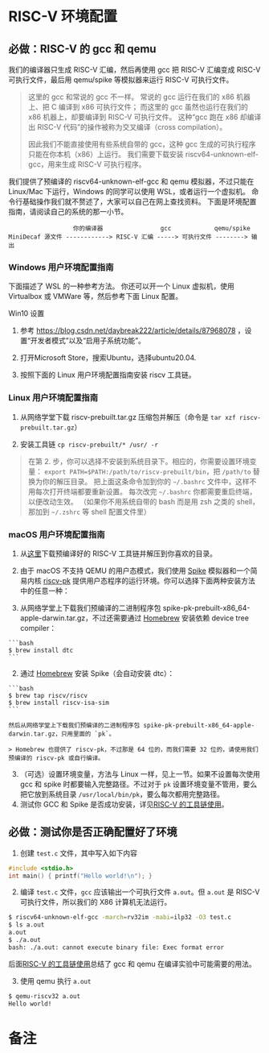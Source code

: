# RISC-V 环境配置

## 必做：RISC-V 的 gcc 和 qemu

我们的编译器只生成 RISC-V 汇编，然后再使用 gcc 把 RISC-V 汇编变成 RISC-V 可执行文件，最后用 qemu/spike 等模拟器来运行 RISC-V 可执行文件。
> 这里的 gcc 和常说的 gcc 不一样。
> 常说的 gcc 运行在我们的 x86 机器上、把 C 编译到 x86 可执行文件；
> 而这里的 gcc 虽然也运行在我们的 x86 机器上，却要编译到 RISC-V 可执行文件。
> 这种“gcc 跑在 x86 却编译出 RISC-V 代码”的操作被称为交叉编译（cross compilation）。
>
> 因此我们不能直接使用有些系统自带的 gcc，这种 gcc 生成的可执行程序只能在你本机（x86）上运行。
> 我们需要下载安装 riscv64-unknown-elf-gcc，用来生成 RISC-V 可执行程序。

我们提供了预编译的 riscv64-unknown-elf-gcc 和 qemu 模拟器，不过只能在 Linux/Mac 下运行，Windows 的同学可以使用 WSL，或者运行一个虚拟机。
命令行基础操作我们就不赘述了，大家可以自己在网上查找资料。
下面是环境配置指南，请阅读自己的系统的那一小节。

```
                  你的编译器                gcc            qemu/spike
MiniDecaf 源文件 ------------> RISC-V 汇编 -----> 可执行文件 --------> 输出
```

### Windows 用户环境配置指南
下面描述了 WSL 的一种参考方法。
你还可以开一个 Linux 虚拟机，使用 Virtualbox 或 VMWare 等，然后参考下面 Linux 配置。

Win10 设置
1. 参考 https://blog.csdn.net/daybreak222/article/details/87968078 ，设置“开发者模式”以及“启用子系统功能”。

2. 打开Microsoft Store，搜索Ubuntu，选择ubuntu20.04.

3. 按照下面的 Linux 用户环境配置指南安装 riscv 工具链。

### Linux 用户环境配置指南

1. 从网络学堂下载 riscv-prebuilt.tar.gz 压缩包并解压（命令是 `tar xzf riscv-prebuilt.tar.gz`）

2. 安装工具链 `cp riscv-prebuilt/* /usr/ -r`

> 在第 2. 步，你可以选择不安装到系统目录下。相应的，你需要设置环境变量：
> `export PATH=$PATH:/path/to/riscv-prebuilt/bin`，把 `/path/to` 替换为你的解压目录。
> 把上面这条命令加到你的 `~/.bashrc` 文件中，这样不用每次打开终端都要重新设置。
> 每次改完 `~/.bashrc` 你都需要重启终端，以便改动生效。
> （如果你不用系统自带的 bash 而是用 zsh 之类的 shell，那加到 `~/.zshrc` 等 shell 配置文件里）

### macOS 用户环境配置指南

1. 从[这里](https://static.dev.sifive.com/dev-tools/riscv64-unknown-elf-gcc-8.3.0-2020.04.0-x86_64-apple-darwin.tar.gz)下载预编译好的 RISC-V 工具链并解压到你喜欢的目录。
2. 由于 macOS 不支持 QEMU 的用户态模式，我们使用 [Spike](https://github.com/riscv/riscv-isa-sim) 模拟器和一个简易内核 [riscv-pk](https://github.com/riscv/riscv-pk) 提供用户态程序的运行环境。你可以选择下面两种安装方法中的任意一种：

  1. 从网络学堂上下载我们预编译的二进制程序包 spike-pk-prebuilt-x86_64-apple-darwin.tar.gz，不过还需要通过 [Homebrew](https://brew.sh/) 安装依赖 device tree compiler：

    ```bash
    $ brew install dtc
    ```

  2. 通过 [Homebrew](https://brew.sh/) 安装 Spike（会自动安装 dtc）：

    ```bash
    $ brew tap riscv/riscv
    $ brew install riscv-isa-sim
    ```

    然后从网络学堂上下载我们预编译的二进制程序包 spike-pk-prebuilt-x86_64-apple-darwin.tar.gz，只用里面的 `pk`。

    > Homebrew 也提供了 riscv-pk，不过那是 64 位的，而我们需要 32 位的，请使用我们预编译的 riscv-pk 或自行编译。

3. （可选）设置环境变量，方法与 Linux 一样，见上一节。如果不设置每次使用 gcc 和 spike 时都要输入完整路径。不过对于 `pk` 设置环境变量不管用，要么把它放到系统目录 `/usr/local/bin/pk`，要么每次都用完整路径。
4. 测试你 GCC 和 Spike 是否成功安装，详见[RISC-V 的工具链使用](./riscv.md)。


## 必做：测试你是否正确配置好了环境
1. 创建 `test.c` 文件，其中写入如下内容
```c
#include <stdio.h>
int main() { printf("Hello world!\n"); }
```

2. 编译 `test.c` 文件，`gcc` 应该输出一个可执行文件 `a.out`。但 `a.out` 是 RISC-V 可执行文件，所以我们的 X86 计算机无法运行。
```bash
$ riscv64-unknown-elf-gcc -march=rv32im -mabi=ilp32 -O3 test.c
$ ls a.out
a.out
$ ./a.out
bash: ./a.out: cannot execute binary file: Exec format error
```

后面[RISC-V 的工具链使用](./riscv.md)总结了 gcc 和 qemu 在编译实验中可能需要的用法。

3. 使用 qemu 执行 `a.out`
```bash
$ qemu-riscv32 a.out
Hello world!
```

# 备注
[^1]: 开头的 `$ ` 表示接下来是一条命令，记得运行的时候去掉 `$ `。例如，让你运行 `$ echo x`，那你最终敲到终端里的是 `echo x`（然后回车）。如果开头没有 `$ `，那么这一行是上一条命令的输出（除非我们特别说明，这一行是你要输入的内容）。
